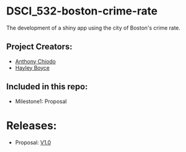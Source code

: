# DSCI_532-boston-crime-rate
The development of a shiny app using the city of Boston's crime rate. 

## Project Creators:

- [Anthony Chiodo](https://github.com/apchiodo)
- [Hayley Boyce](https://github.com/hfboyce)


## Included in this repo: 

- Milestone1: Proposal


# Releases:

* Proposal:  [V1.0](https://github.com/UBC-MDS/DSCI_532-boston-crime-rate/releases/tag/V1.0)

